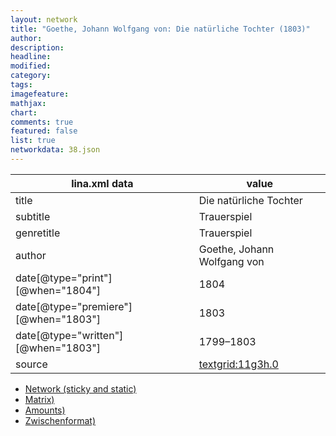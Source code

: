 ```yaml
---
layout: network
title: "Goethe, Johann Wolfgang von: Die natürliche Tochter (1803)"
author:
description:
headline:
modified:
category:
tags:
imagefeature: 
mathjax: 
chart: 
comments: true
featured: false
list: true
networkdata: 38.json
---
```

lina.xml data  | value
------------- | -------------
title|Die natürliche Tochter
subtitle|Trauerspiel
genretitle|Trauerspiel
author|Goethe, Johann Wolfgang von
date[@type="print"][@when="1804"]|1804
date[@type="premiere"][@when="1803"]|1803
date[@type="written"][@when="1803"]|1799–1803
source|[textgrid:11g3h.0](https://textgridlab.org/1.0/tgcrud-public/rest/textgrid:11g3h.0/data)



* [Network (sticky and static)](/linas/network38)
* [Matrix)](/linas/matrix38)
* [Amounts)](/linas/amount38)
* [Zwischenformat)](/linas/lina38 )
